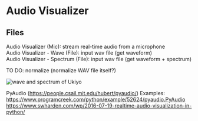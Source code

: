 # Audio Visualizer

## Files <br />
Audio Visualizer (Mic): stream real-time audio from a microphone <br/>
Audio Visualizer - Wave (File): input wav file (get waveform) <br/>
Audio Visualizer - Spectrum (File): input wav file (get waveform + spectrum)

TO DO:
normalize (normalize WAV file itself?)



![wave and spectrum of Ukiyo](https://user-images.githubusercontent.com/22163404/50425730-226ddd80-0842-11e9-970f-28bf74fb6f91.PNG)






PyAudio (https://people.csail.mit.edu/hubert/pyaudio/) Examples:<br/>
https://www.programcreek.com/python/example/52624/pyaudio.PyAudio<br/>
https://www.swharden.com/wp/2016-07-19-realtime-audio-visualization-in-python/

